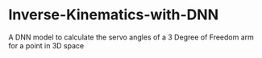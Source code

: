 # Inverse-Kinematics-with-DNN
A DNN model to calculate the servo angles of a 3 Degree of Freedom arm for a point in 3D space
